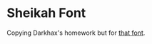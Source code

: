 # Sheikah Font
Copying Darkhax's homework but for [that font](https://zeldawiki.wiki/wiki/Sheikah_(Language)).